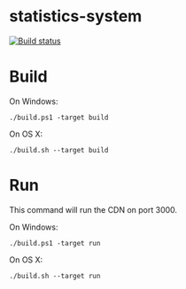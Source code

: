 # statistics-system
[![Build status](https://ci.appveyor.com/api/projects/status/axf92n1swioqmiej/branch/master?svg=true)](https://ci.appveyor.com/project/lehmamic/statistics-system/branch/master)

# Build
On Windows:
```
./build.ps1 -target build
```

On OS X:
```
./build.sh --target build
```

# Run
This command will run the CDN on port 3000.

On Windows:
```
./build.ps1 -target run
```

On OS X:
```
./build.sh --target run
```
